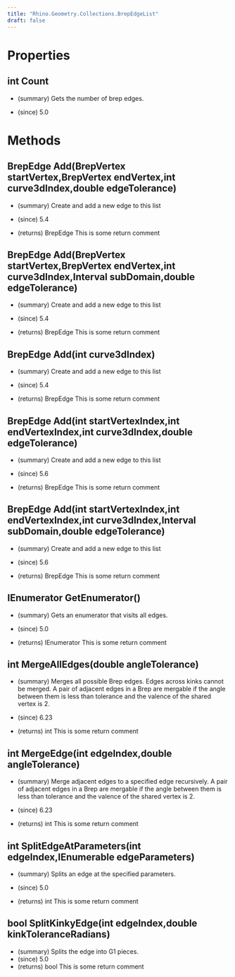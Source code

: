 ```yaml
---
title: "Rhino.Geometry.Collections.BrepEdgeList"
draft: false
---
```


# Properties
## int Count
- (summary) 
     Gets the number of brep edges.
     
- (since) 5.0
# Methods
## BrepEdge Add(BrepVertex startVertex,BrepVertex endVertex,int curve3dIndex,double edgeTolerance)
- (summary) 
     Create and add a new edge to this list
     
- (since) 5.4
- (returns) BrepEdge This is some return comment
## BrepEdge Add(BrepVertex startVertex,BrepVertex endVertex,int curve3dIndex,Interval subDomain,double edgeTolerance)
- (summary) 
     Create and add a new edge to this list
     
- (since) 5.4
- (returns) BrepEdge This is some return comment
## BrepEdge Add(int curve3dIndex)
- (summary) 
     Create and add a new edge to this list
     
- (since) 5.4
- (returns) BrepEdge This is some return comment
## BrepEdge Add(int startVertexIndex,int endVertexIndex,int curve3dIndex,double edgeTolerance)
- (summary) 
     Create and add a new edge to this list
     
- (since) 5.6
- (returns) BrepEdge This is some return comment
## BrepEdge Add(int startVertexIndex,int endVertexIndex,int curve3dIndex,Interval subDomain,double edgeTolerance)
- (summary) 
     Create and add a new edge to this list
     
- (since) 5.6
- (returns) BrepEdge This is some return comment
## IEnumerator<BrepEdge> GetEnumerator()
- (summary) 
     Gets an enumerator that visits all edges.
     
- (since) 5.0
- (returns) IEnumerator<BrepEdge> This is some return comment
## int MergeAllEdges(double angleTolerance)
- (summary) 
     Merges all possible Brep edges. Edges across kinks cannot be merged.
     A pair of adjacent edges in a Brep  are mergable if the angle between them is less than tolerance and the valence of the shared vertex is 2.
     
- (since) 6.23
- (returns) int This is some return comment
## int MergeEdge(int edgeIndex,double angleTolerance)
- (summary) 
     Merge adjacent edges to a specified edge recursively.
     A pair of adjacent edges in a Brep  are mergable if the angle between them is less than tolerance and the valence of the shared vertex is 2.
     
- (since) 6.23
- (returns) int This is some return comment
## int SplitEdgeAtParameters(int edgeIndex,IEnumerable<double> edgeParameters)
- (summary) 
     Splits an edge at the specified parameters.
     
- (since) 5.0
- (returns) int This is some return comment
## bool SplitKinkyEdge(int edgeIndex,double kinkToleranceRadians)
- (summary) Splits the edge into G1 pieces.
- (since) 5.0
- (returns) bool This is some return comment
